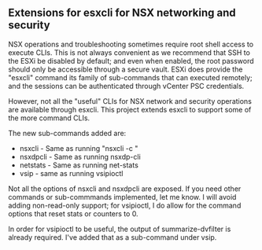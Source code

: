 ## Extensions for esxcli for NSX networking and security

NSX operations and troubleshooting sometimes require root shell access to execute CLIs.  This is not always convenient as we recommend that SSH to the ESXi be disabled by default; and even when enabled, the root password should only be accessible through a secure vault.  ESXi does provide the "esxcli" command its family of sub-commands that can executed remotely; and the sessions can be authenticated through vCenter PSC credentials. 

However, not all the "useful" CLIs for NSX network and security operations are available through esxcli.  This project extends esxcli to support some of the more command CLIs.

The new sub-commands added are:
 - nsxcli - Same as running "nsxcli -c <command>"
 - nsxdpcli - Same as running nsxdp-cli
 - netstats - Same as running net-stats
 - vsip - same as running vsipioctl

Not all the options of nsxcli and nsxdpcli are exposed.  If you need other commands or sub-commmands implemented, let me know.  I will avoid adding non-read-only support; for vsipioctl, I do allow for the command options that reset stats or counters to 0.

In order for vsipioctl to be useful, the output of summarize-dvfilter is already required.  I've added that as a sub-command under vsip.


